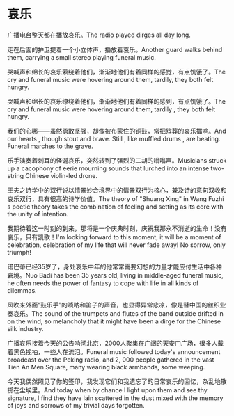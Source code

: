 # 哀乐

<p><span class="chinese">广播电台整天都在播放哀乐。</span><span class="english">The radio played dirges all day long.</span></p>

<p><span class="chinese">走在后面的护卫提着一个小立体声，播放着哀乐。</span><span class="english">Another guard walks behind them, carrying a small stereo playing funeral music.</span></p>

<p><span class="chinese">哭喊声和绵长的哀乐萦绕着他们，渐渐地他们有着同样的感觉，有点饥饿了。</span><span class="english">The cry and funeral music were hovering around them, tardily, they both felt hungry.</span></p>

<p><span class="chinese">哭喊声和绵长的哀乐缭绕着他们，渐渐地他们有着同样的感到，有点饥饿了。</span><span class="english">The cry and funeral music were hovering around them, tardily , they both felt hungry.</span></p>

<p><span class="chinese">我们的心哪——虽然勇敢坚强，却像被布蒙住的铜鼓，常把殡葬的哀乐擂响。</span><span class="english">And our hearts , though stout and brave. Still , like muffled drums , are beating. Funeral marches to the grave.</span></p>

<p><span class="chinese">乐手演奏着刺耳的怪诞哀乐，突然转到了强烈的二胡的嗡嗡声。</span><span class="english">Musicians struck up a cacophony of eerie mourning sounds that lurched into an intense two-string Chinese violin-led drone.</span></p>

<p><span class="chinese">王夫之诗学中的双行说以情景妙合境界中的情景双行为核心，兼及诗的意句双收和哀乐双行，具有很高的诗学价值。</span><span class="english">The theory of "Shuang Xing" in Wang Fuzhi s poetic theory takes the combination of feeling and setting as its core with the unity of intention.</span></p>

<p><span class="chinese">我期待着这一时刻的到来，那将是一个庆典时刻，庆祝我那永不消逝的生命！没有哀乐，只有凯歌！</span><span class="english">I'm looking forward to this moment, it will be a moment of celebration, celebration of my life that will never fade away! No sorrow, only triumph!</span></p>

<p><span class="chinese">诺巴蒂已经35岁了，身处哀乐中年的他常常需要幻想的力量才能应付生活中各种窘境。</span><span class="english">Nuo Badi has been 35 years old, living in middle-aged funeral music, he often needs the power of fantasy to cope with life in all kinds of dilemmas.</span></p>

<p><span class="chinese">风吹来外面“鼓乐手”的唢呐和笛子的声音，也显得异常悲凉，像是替中国的丝织业奏哀乐。</span><span class="english">The sound of the trumpets and flutes of the band outside drifted in on the wind, so melancholy that it might have been a dirge for the Chinese silk industry.</span></p>

<p><span class="chinese">广播哀乐接着今天的公告响彻北京，2000人聚集在广阔的天安门广场，很多人戴着黑色挽袖，一些人在流泪。</span><span class="english">Funeral music followed today's announcement broadcast over the Peking radio, and 2, 000 people gathered in the vast Tien An Men Square, many wearing black armbands, some weeping.</span></p>

<p><span class="chinese">今天我偶然照见了你的签印，我发现它们和我遗忘了的日常哀乐的回忆，杂乱地散掷在尘埃里。</span><span class="english">And today when by chance I light upon them and see thy signature, I find they have lain scattered in the dust mixed with the memory of joys and sorrows of my trivial days forgotten.</span></p>

